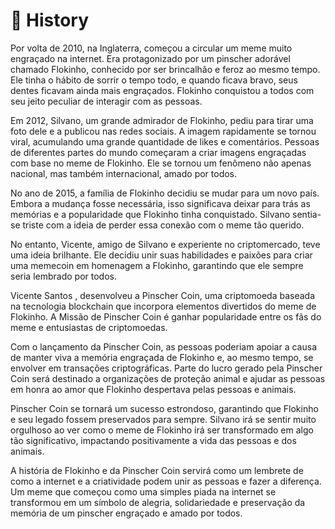 # 🐾 History

Por volta de 2010, na Inglaterra, começou a circular um meme muito engraçado na internet. Era protagonizado por um pinscher adorável chamado Flokinho, conhecido por ser brincalhão e feroz ao mesmo tempo. Ele tinha o hábito de sorrir o tempo todo, e quando ficava bravo, seus dentes ficavam ainda mais engraçados. Flokinho conquistou a todos com seu jeito peculiar de interagir com as pessoas.

Em 2012, Silvano, um grande admirador de Flokinho, pediu para tirar uma foto dele e a publicou nas redes sociais. A imagem rapidamente se tornou viral, acumulando uma grande quantidade de likes e comentários. Pessoas de diferentes partes do mundo começaram a criar imagens engraçadas com base no meme de Flokinho. Ele se tornou um fenômeno não apenas nacional, mas também internacional, amado por todos.

No ano de 2015, a família de Flokinho decidiu se mudar para um novo país. Embora a mudança fosse necessária, isso significava deixar para trás as memórias e a popularidade que Flokinho tinha conquistado. Silvano sentia-se triste com a ideia de perder essa conexão com o meme tão querido.

No entanto, Vicente, amigo de Silvano e experiente no criptomercado, teve uma ideia brilhante. Ele decidiu unir suas habilidades e paixões para criar uma memecoin em homenagem a Flokinho, garantindo que ele sempre seria lembrado por todos.

Vicente Santos , desenvolveu a Pinscher Coin, uma criptomoeda baseada na tecnologia blockchain que incorpora elementos divertidos do meme de Flokinho. A Missão de Pinscher Coin é ganhar popularidade entre os fãs do meme e entusiastas de criptomoedas.

Com o lançamento da Pinscher Coin, as pessoas poderiam apoiar a causa de manter viva a memória engraçada de Flokinho e, ao mesmo tempo, se envolver em transações criptográficas. Parte do lucro gerado pela Pinscher Coin será destinado a organizações de proteção animal e ajudar as pessoas em honra ao amor que Flokinho despertava pelas pessoas e animais.

Pinscher Coin se tornará um sucesso estrondoso, garantindo que Flokinho e seu legado fossem preservados para sempre. Silvano irá se sentir muito orgulhoso ao ver como o meme de Flokinho irá ser transformado em algo tão significativo, impactando positivamente a vida das pessoas e dos animais.

A história de Flokinho e da Pinscher Coin servirá como um lembrete de como a internet e a criatividade podem unir as pessoas e fazer a diferença. Um meme que começou como uma simples piada na internet se transformou em um símbolo de alegria, solidariedade e preservação da memória de um pinscher engraçado e amado por todos.
